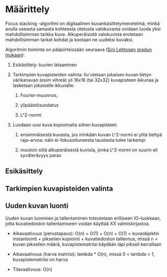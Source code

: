 # Määrittely

Focus stacking -algoritmi on digitaalinen kuvankäsittelymenetelmä, minkä avulla useasta samasta kohteesta otetusta valokuvasta voidaan luoda yksi mahdollisimman tarkka kuva. Alkuperäisistä valokuvista erotetaan mahdollisimman tarkat kohdat ja kootaan ne uudeksi kuvaksi.

Algoritmin toiminta on pääpiirteissään seuraava ([Sini Lehtosen gradun mukaan](https://helda.helsinki.fi/bitstream/handle/10138/154047/GraduSini.pdf?sequence=3)):

1. Esikäsittely: kuvien lataaminen 

2. Tarkimpien kuvapisteiden valinta: liu'utetaan jokaisen kuvan tietyn värikanavan (esim vihreä) yli 16x16 (tai 32x32) kuvapisteen ikkunaa ja lasketaan jokaiselle ikkunalle:

    1. Fourier-muunnos,

    2. ylipäästösuodatus

    3. L^2-normi

3. Luodaan uusi kuva kopioimalla siihen kuvapisteet:
    
    1. ensimmäisestä kuvasta, jos minkään kuvan L^2-normi ei ylitä tiettyä raja-arvoa: näin ei-fokusoituneesta taustasta tulee tarkempi
    
    2. muutoin siitä alkuperäisestä kuvista, jonka L^2-normi on suurin eli syväterävyys paras


## Esikäsittely


## Tarkimpien kuvapisteiden valinta


## Uuden kuvan luonti

Uuden kuvan luominen ja tallentaminen toteutetaan erilliseen IO-luokkaan, jotta kuvatiedoston tallentamiseen voidan käyttää XX valmiskirjastoa. 

* Aikavaativuus (perustapaus): O(n) = O(1) + O(n) + O(1) = kuvaobjektin instantiointi + pikselien kopiointi + kuvatiedoston tallennus, missä n = kuvan pikselien määrä, kuvapistematriisi käydään läpi pikseli kerrallaan

* Aikavaativuus (harva matriisi): lambda * O(n), missä 0 < lambda < 1, kuvapistematriisi on harva

* Tilavaativuus: 
    O(n)








